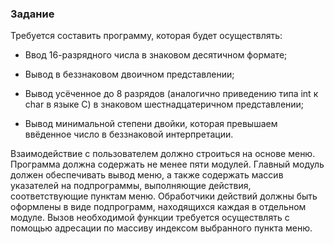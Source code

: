 ### Задание

Требуется составить программу, которая будет осуществлять:

* Ввод 16-разрядного числа в знаковом десятичном формате;

* Вывод в беззнаковом двоичном представлении;

* Вывод усёченное до 8 разрядов (аналогично приведению типа int к char в
языке C) в знаковом шестнадцатеричном представлении;

* Вывод минимальной степени двойки, которая превышаем ввёденное число в беззнаковой интерпретации.

Взаимодействие с пользователем должно строиться на основе меню. Программа должна содержать не менее пяти модулей. Главный модуль должен обеспечивать вывод меню, а также содержать массив указателей на подпрограммы, выполняющие действия, соответствующие пунктам меню. Обработчики действий должны быть оформлены в виде подпрограмм, находящихся каждая в отдельном модуле. Вызов необходимой функции требуется осуществлять с помощью адресации по массиву индексом выбранного пункта меню.
